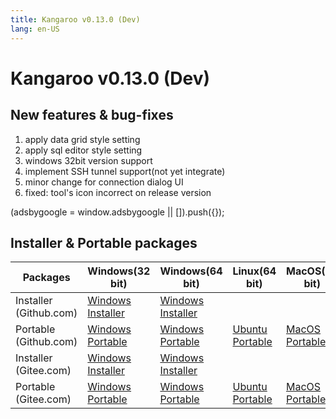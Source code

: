 ```yaml
---
title: Kangaroo v0.13.0 (Dev)
lang: en-US
---
```


# Kangaroo v0.13.0 (Dev)

## New features & bug-fixes
1. apply data grid style setting
2. apply sql editor style setting
3. windows 32bit version support
4. implement SSH tunnel support(not yet integrate)
5. minor change for connection dialog UI
6. fixed: tool's icon incorrect on release version

<div>
    <script2 type="text/javascript" async="true" src="https://pagead2.googlesyndication.com/pagead/js/adsbygoogle.js" />
    <ins class="adsbygoogle"
        style="display:block; text-align:center;"
        data-ad-layout="in-article"
        data-ad-format="fluid"
        data-ad-client="ca-pub-3975819313740938"
        data-ad-slot="6760827895"></ins>
    <script2 type="text/javascript">
        (adsbygoogle = window.adsbygoogle || []).push({});
    </script2>
</div>


## Installer & Portable packages <Badge text="link expired" type="warning"/>

| Packages        | Windows(32 bit) | Windows(64 bit) | Linux(64 bit)   | MacOS(64 bit)   |
|-----------------|-----------------|-----------------|-----------------|-----------------|
| Installer (Github.com) | [Windows Installer](https://github.com/dbkangaroo/kangaroo/releases/download/v0.13.0.200210/Kangaroo_0.13.0.200210_win32.exe) | [Windows Installer](https://github.com/dbkangaroo/kangaroo/releases/download/v0.13.0.200210/Kangaroo_0.13.0.200210_win64.exe) | | |
| Portable (Github.com)  | [Windows Portable](https://github.com/dbkangaroo/kangaroo/releases/download/v0.13.0.200210/Kangaroo_0.13.0.200210_win32.7z) | [Windows Portable](https://github.com/dbkangaroo/kangaroo/releases/download/v0.13.0.200210/Kangaroo_0.13.0.200210_win64.7z) | [Ubuntu Portable](https://github.com/dbkangaroo/kangaroo/releases/download/v0.13.0.200210/Kangaroo_0.13.0.200210_ubuntu.zip) | [MacOS Portable](https://github.com/dbkangaroo/kangaroo/releases/download/v0.13.0.200210/Kangaroo_0.13.0.200210_macos.zip) |
| Installer (Gitee.com) | [Windows Installer](https://gitee.com/dbkangaroo/kangaroo/attach_files/332466/download) | [Windows Installer](https://gitee.com/dbkangaroo/kangaroo/attach_files/332454/download) | | |
| Portable (Gitee.com)  | [Windows Portable](https://gitee.com/dbkangaroo/kangaroo/attach_files/332461/download) | [Windows Portable](https://gitee.com/dbkangaroo/kangaroo/attach_files/332456/download) | [Ubuntu Portable](https://gitee.com/dbkangaroo/kangaroo/attach_files/332485/download) | [MacOS Portable](https://gitee.com/dbkangaroo/kangaroo/attach_files/332484/download) |